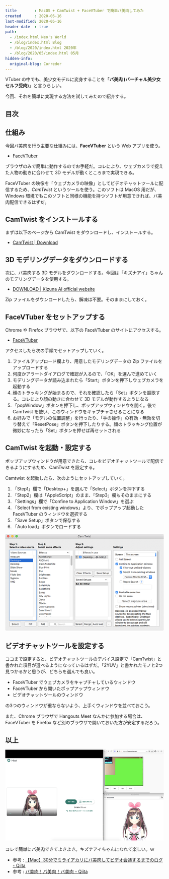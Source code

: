 ```yaml
---
title        : MacOS + CamTwist + FaceVTuber で簡単バ美肉してみた
created      : 2020-05-16
last-modified: 2020-05-16
header-date  : true
path:
  - /index.html Neo's World
  - /blog/index.html Blog
  - /blog/2020/index.html 2020年
  - /blog/2020/05/index.html 05月
hidden-info:
  original-blog: Corredor
---
```


VTuber の中でも、美少女モデルに変身することを「**バ美肉 (バーチャル美少女セルフ受肉)**」と言うらしい。

今回、それを簡単に実現する方法を試してみたので紹介する。

## 目次

## 仕組み

今回バ美肉を行う主要な仕組みには、**FaceVTuber** という Web アプリを使う。

- [FaceVTuber](https://facevtuber.com/)

ブラウザのみで簡単に動作するのでお手軽だ。コレにより、ウェブカメラで捉えた人物の動きに合わせて 3D モデルが動くところまで実現できる。

FaceVTuber の映像を「ウェブカメラの映像」としてビデオチャットツールに配信するため、*CamTwist* というツールを使う。このソフトは MacOS 用だが、Windows 環境でもこのソフトと同様の機能を持つソフトが用意できれば、バ美肉配信できるはずだ。

## CamTwist をインストールする

まずは以下のページから CamTwist をダウンロードし、インストールする。

- [CamTwist | Download](http://camtwiststudio.com/download/)

## 3D モデリングデータをダウンロードする

次に、バ美肉する 3D モデルをダウンロードする。今回は「キズナアイ」ちゃんのモデリングデータを使用する。

- [DOWNLOAD | Kizuna AI official website](https://kizunaai.com/download/)

Zip ファイルをダウンロードしたら、解凍は不要。そのままにしておく。

## FaceVTuber をセットアップする

Chrome や Firefox ブラウザで、以下の FaceVTuber のサイトにアクセスする。

- [FaceVTuber](https://facevtuber.com/)

アクセスしたら次の手順でセットアップしていく。

1. ファイルアップロード欄より、用意したモデリングデータの Zip ファイルをアップロードする
2. 何度かアラートダイアログで確認が入るので、「OK」を選んで進めていく
3. モデリングデータが読み込まれたら「Start」ボタンを押下しウェブカメラを起動する
4. 顔のトラッキングが始まるので、それを確認したら「Set」ボタンを謳歌する。コレにより顔の動きに合わせて 3D モデルが動作するようになる
5. 「popWindow」ボタンを押下し、ポップアップウィンドウを開く。後で CamTwist を使い、このウィンドウをキャプチャさせることになる
6. お好みで「モデルの位置調整」を行ったり、「手の操作」の有効・無効を切り替えて「ResetPose」ボタンを押下したりする。顔のトラッキング位置が微妙になったら「Set」ボタンを押せば再セットされる

## CamTwist を起動・設定する

ポップアップウィンドウが用意できたら、コレをビデオチャットツールで配信できるようにするため、CamTwist を設定する。

Camtwist を起動したら、次のようにセットアップしていく。

1. 「Step1」欄で「Desktop+」を選んで「Select」ボタンを押下する
2. 「Step2」欄は「AppleScript」のまま、「Step3」欄もそのままにする
3. 「Settings」欄で「Confine to Application Window」を選ぶ
4. 「Select from existing windows」より、でポップアップ起動した FaceVTuber のウィンドウを選択する
5. 「Save Setup」ボタンで保存する
6. 「Auto load」ボタンでロードする

![CamTwist の設定](16-02-02.png)

## ビデオチャットツールを設定する

ココまで設定すると、ビデオチャットツールのデバイス設定で「CamTwist」と書かれた項目が選べるようになっているはずだ。「2YUV」と書かれたモノと2つ見つかるかと思うが、どちらを選んでも良い。

- FaceVTuber でウェブカメラをキャプチャしているウィンドウ
- FaceVTuber から開いたポップアップウィンドウ
- ビデオチャットツールのウィンドウ

の3つのウィンドウが重ならないよう、上手くウィンドウを並べておこう。

また、Chrome ブラウザで Hangouts Meet なんかに参加する場合は、FaceVTuber を Firefox など別のブラウザで開いておいた方が安定するだろう。

## 以上

![できた](16-02-01.png)

コレで簡単にバ美肉できてよきよき。キズナアイちゃんになれて楽しい。ｗ

- 参考 : [【Mac】30分でミライアカリにバ美肉してビデオ会議するまでのログ - Qiita](https://qiita.com/tktktktk/items/a024b9df15efe7b36ad6)
- 参考 : [バ美肉！バ美肉！バ美肉 - Qiita](https://qiita.com/eve1224/items/5d75d9e3fa506c04050e)

